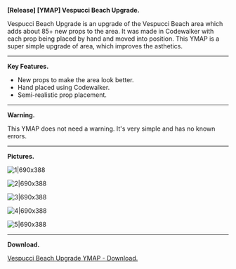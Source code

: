 **[Release] [YMAP] Vespucci Beach Upgrade.**

Vespucci Beach Upgrade is an upgrade of the Vespucci Beach area which adds about 85+ new props to the area. It was made in Codewalker with each prop being placed by hand and moved into position. This YMAP is a super simple upgrade of area, which improves the asthetics.

---

**Key Features.**

* New props to make the area look better.
* Hand placed using Codewalker.
* Semi-realistic prop placement.

---

**Warning.**

This YMAP does not need a warning. It's very simple and has no known errors.

---

**Pictures.**

![1|690x388](upload://q81kwLb7cb1zO2b7ZyNZzyOQVqc.jpeg)

![2|690x388](upload://2Ysjhm45UZiq3yrTiT3BC0qPFGy.jpeg)

![3|690x388](upload://9gn2oNQCsEYpe4QXMgvNkrpsEYt.jpeg)

![4|690x388](upload://bQQX0C68usUp1fl6pEg4TtbdfP4.jpeg)

![5|690x388](upload://zP0sOPuJJL1Rywqw4Zg0bPtcDMx.jpeg) 

---

**Download.**

[Vespucci Beach Upgrade YMAP - Download.](https://github.com/Mart475/Vespucci-Beach-Upgrade-YMAP)
